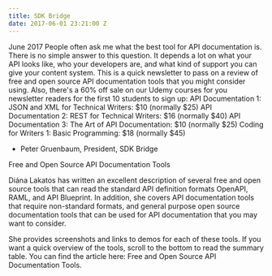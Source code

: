 ```yaml
---
title: SDK Bridge
date: 2017-06-01 23:21:00 Z
---
```



June 2017
People often ask me what the best tool for API documentation is. There is no simple answer to this question. It depends a lot on what your API looks like, who your developers are, and what kind of support you can give your content system. This is a quick newsletter to pass on a review of free and open source API documentation tools that you might consider using.
Also, there's a 60% off sale on our Udemy courses for you newsletter readers for the first 10 students to sign up:
API Documentation 1: JSON and XML for Technical Writers: $10 (normally $25)
API Documentation 2: REST for Technical Writers: $16 (normally $40)
API Documentation 3: The Art of API Documentation: $10 (normally $25)
Coding for Writers 1: Basic Programming: $18 (normally $45)
- Peter Gruenbaum, President, SDK Bridge

Free and Open Source API Documentation Tools

Diána Lakatos has written an excellent description of several free and open source tools that can read the standard API definition formats OpenAPI, RAML, and API Blueprint. In addition, she covers API documentation tools that require non-standard formats, and general purpose open source documentation tools that can be used for API documentation that you may want to consider.

She provides screenshots and links to demos for each of these tools. If you want a quick overview of the tools, scroll to the bottom to read the summary table.
You can find the article here: Free and Open Source API Documentation Tools.